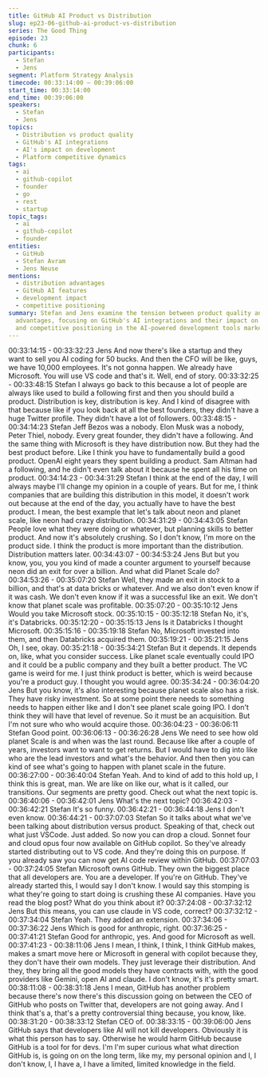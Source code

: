```yaml
---
title: GitHub AI Product vs Distribution
slug: ep23-06-github-ai-product-vs-distribution
series: The Good Thing
episode: 23
chunk: 6
participants:
  - Stefan
  - Jens
segment: Platform Strategy Analysis
timecode: 00:33:14:00 – 00:39:06:00
start_time: 00:33:14:00
end_time: 00:39:06:00
speakers:
  - Stefan
  - Jens
topics:
  - Distribution vs product quality
  - GitHub's AI integrations
  - AI's impact on development
  - Platform competitive dynamics
tags:
  - ai
  - github-copilot
  - founder
  - go
  - rest
  - startup
topic_tags:
  - ai
  - github-copilot
  - founder
entities:
  - GitHub
  - Stefan Avram
  - Jens Neuse
mentions:
  - distribution advantages
  - GitHub AI features
  - development impact
  - competitive positioning
summary: Stefan and Jens examine the tension between product quality and distribution
  advantages, focusing on GitHub's AI integrations and their impact on developer workflows
  and competitive positioning in the AI-powered development tools market.
---
```

00:33:14:15 - 00:33:32:23
Jens
And now there's like a startup and they want to sell you AI coding for 50 bucks. And then the
CFO will be like, guys, we have 10,000 employees. It's not gonna happen. We already have
Microsoft. You will use VS code and that's it. Well, end of story.
00:33:32:25 - 00:33:48:15
Stefan
I always go back to this because a lot of people are always like used to build a following first
and then you should build a product. Distribution is key, distribution is key. And I kind of disagree
with that because like if you look back at all the best founders, they didn't have a huge Twitter
profile. They didn't have a lot of followers.
00:33:48:15 - 00:34:14:23
Stefan
Jeff Bezos was a nobody. Elon Musk was a nobody, Peter Thiel, nobody. Every great founder,
they didn't have a following. And the same thing with Microsoft is they have distribution now. But
they had the best product before. Like I think you have to fundamentally build a good product.
OpenAI eight years they spent building a product. Sam Altman had a following, and he didn't
even talk about it because he spent all his time on product.
00:34:14:23 - 00:34:31:29
Stefan
I think at the end of the day, I will always maybe I'll change my opinion in a couple of years. But
for me, I think companies that are building this distribution in this model, it doesn't work out
because at the end of the day, you actually have to have the best product. I mean, the best
example that let's talk about neon and planet scale, like neon had crazy distribution.
00:34:31:29 - 00:34:43:05
Stefan
People love what they were doing or whatever, but planning skills to better product. And now it's
absolutely crushing. So I don't know, I'm more on the product side. I think the product is more
important than the distribution. Distribution matters later.
00:34:43:07 - 00:34:53:24
Jens
But but you know, you, you you kind of made a counter argument to yourself because neon did
an exit for over a billion. And what did Planet Scale do?
00:34:53:26 - 00:35:07:20
Stefan
Well, they made an exit in stock to a billion, and that's at data bricks or whatever. And we also
don't even know if it was cash. We don't even know if it was a successful like an exit. We don't
know that planet scale was profitable.
00:35:07:20 - 00:35:10:12
Jens
Would you take Microsoft stock.
00:35:10:15 - 00:35:12:18
Stefan
No, it's, it's Databricks.
00:35:12:20 - 00:35:15:13
Jens
Is it Databricks I thought Microsoft.
00:35:15:16 - 00:35:19:18
Stefan
No, Microsoft invested into them, and then Databricks acquired them.
00:35:19:21 - 00:35:21:15
Jens
Oh, I see, okay.
00:35:21:18 - 00:35:34:21
Stefan
But it depends. It depends on, like, what you consider success. Like planet scale eventually
could IPO and it could be a public company and they built a better product. The VC game is
weird for me. I just think product is better, which is weird because you're a product guy. I thought
you would agree.
00:35:34:24 - 00:36:04:20
Jens
But you know, it's also interesting because planet scale also has a risk. They have risky
investment. So at some point there needs to something needs to happen either like and I don't
see planet scale going IPO. I don't think they will have that level of revenue. So it must be an
acquisition. But I'm not sure who who would acquire those.
00:36:04:23 - 00:36:06:11
Stefan
Good point.
00:36:06:13 - 00:36:26:28
Jens
We need to see how old planet Scale is and when was the last round. Because like after a
couple of years, investors want to want to get returns. But I would have to dig into like who are
the lead investors and what's the behavior. And then then you can kind of see what's going to
happen with planet scale in the future.
00:36:27:00 - 00:36:40:04
Stefan
Yeah. And to kind of add to this hold up, I think this is great, man. We are like on like our, what is
it called, our transitions. Our segments are pretty good. Check out what the next topic is.
00:36:40:06 - 00:36:42:01
Jens
What's the next topic?
00:36:42:03 - 00:36:42:21
Stefan
It's so funny.
00:36:42:21 - 00:36:44:18
Jens
I don't even know.
00:36:44:21 - 00:37:07:03
Stefan
So it talks about what we've been talking about distribution versus product. Speaking of that,
check out what just VSCode. Just added. So now you can drop a cloud. Sonnet four and cloud
opus four now available on GitHub copilot. So they've already started distributing out to VS
code. And they're doing this on purpose. If you already saw you can now get AI code review
within GitHub.
00:37:07:03 - 00:37:24:05
Stefan
Microsoft owns GitHub. They own the biggest place that all developers are. You are a
developer. If you're on GitHub. They've already started this, I would say I don't know. I would
say this stomping is what they're going to start doing is crushing these AI companies. Have you
read the blog post? What do you think about it?
00:37:24:08 - 00:37:32:12
Jens
But this means, you can use claude in VS code, correct?
00:37:32:12 - 00:37:34:04
Stefan
Yeah. They added an extension.
00:37:34:06 - 00:37:36:22
Jens
Which is good for anthropic, right.
00:37:36:25 - 00:37:41:21
Stefan
Good for anthropic, yes. And good for Microsoft as well.
00:37:41:23 - 00:38:11:06
Jens
I mean, I think, I think, I think GitHub makes, makes a smart move here or Microsoft in general
with copilot because they, they don't have their own models. They just leverage their
distribution. And they, they bring all the good models they have contracts with, with the good
providers like Gemini, open AI and claude. I don't know, it's it's pretty smart.
00:38:11:08 - 00:38:31:18
Jens
I mean, GitHub has another problem because there's now there's this discussion going on
between the CEO of GitHub who posts on Twitter that, developers are not going away. And I
think that's a, that's a pretty controversial thing because, you know, like.
00:38:31:20 - 00:38:33:12
Stefan
CEO of.
00:38:33:15 - 00:39:06:00
Jens
GitHub says that developers like AI will not kill developers. Obviously it is what this person has
to say. Otherwise he would harm GitHub because GitHub is a tool for for devs. I'm I'm super
curious what what direction GitHub is, is going on on the long term, like my, my personal opinion
and I, I don't know, I, I have a, I have a limited, limited knowledge in the field.